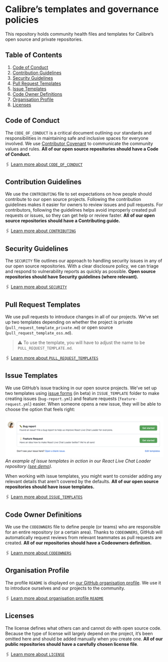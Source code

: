# Calibre’s templates and governance policies
This repository holds community health files and templates for Calibre’s open source and private repositories.

## Table of Contents

1. [Code of Conduct](#code-of-conduct)
2. [Contribution Guidelines](#contribution-guidelines)
3. [Security Guidelines](#security-guidelines)
4. [Pull Request Templates](#pull-request-templates)
5. [Issue Templates](#issue-templates)
6. [Code Owner Definitions](#code-owner-definitions)
7. [Organisation Profile](#organisation-profile)
8. [Licenses](#licenses)

## Code of Conduct
The `CODE_OF_CONDUCT` is a critical document outlining our standards and responsibilities in maintaining safe and inclusive spaces for everyone involved. We use [Contributor Covenant](https://github.com/EthicalSource/contributor_covenant) to communicate the community values and rules. **All of our open source repositories should have a Code of Conduct.**

🖇 [Learn more about `CODE_OF_CONDUCT`](https://docs.github.com/en/communities/setting-up-your-project-for-healthy-contributions/adding-a-code-of-conduct-to-your-project)

## Contribution Guidelines
We use the `CONTRIBUTING` file to set expectations on how people should contribute to our open source projects. Following the contribution guidelines makes it easier for owners to review issues and pull requests. For contributors, following the guidelines helps avoid improperly created pull requests or issues, so they can get help or review faster. **All of our open source repositories should have a Contributing guide.**

🖇 [Learn more about `CONTRIBUTING`](https://docs.github.com/en/communities/setting-up-your-project-for-healthy-contributions/setting-guidelines-for-repository-contributors)

## Security Guidelines
The `SECURITY` file outlines our approach to handling security issues in any of our open source repositories. With a clear disclosure policy, we can triage and respond to vulnerability reports as quickly as possible. **Open source repositories should have Security guidelines (where relevant).**

🖇 [Learn more about `SECURITY`](https://docs.github.com/en/code-security/getting-started/adding-a-security-policy-to-your-repository)

## Pull Request Templates
We use pull requests to introduce changes in all of our projects. We’ve set up two templates depending on whether the project is private (`pull_request_template_private.md`) or open source (`pull_request_template_oss.md`).

> ⚠️ To use the template, you will have to adjust the name to be `PULL_REQUEST_TEMPLATE.md`.

🖇 [Learn more about `PULL_REQUEST_TEMPLATES`](https://docs.github.com/en/communities/using-templates-to-encourage-useful-issues-and-pull-requests/about-issue-and-pull-request-templates#pull-request-templates)

## Issue Templates
We use GitHub’s issue tracking in our open source projects. We’ve set up two templates using [issue forms](https://docs.github.com/en/communities/using-templates-to-encourage-useful-issues-and-pull-requests/configuring-issue-templates-for-your-repository#creating-issue-forms) (in beta) in `ISSUE_TEMPLATE` folder to make creating issues (`bug-report.yml`) and feature requests (`feature-request.yml`) easier. When someone opens a new issue, they will be able to choose the option that feels right:

![](issue-template-example.png)
*An example of issue templates in action in our React Live Chat Loader repository ([see demo](https://github.com/calibreapp/react-live-chat-loader/issues/new/choose)).*

When working with issue templates, you might want to consider adding any relevant details that aren’t covered by the defaults. **All of our open source repositories should have issue templates.**

🖇 [Learn more about `ISSUE_TEMPLATES`](https://docs.github.com/en/communities/using-templates-to-encourage-useful-issues-and-pull-requests/about-issue-and-pull-request-templates#issue-templates)

## Code Owner Definitions
We use the `CODEOWNERS` file to define people (or teams) who are responsible for an entire repository (or a certain area). Thanks to `CODEOWNERS`, GitHub will automatically request reviews from relevant teammates as pull requests are created. **All of our repositories should have a Codeowners definition.**

🖇 [Learn more about `CODEOWNERS`](https://docs.github.com/en/repositories/managing-your-repositorys-settings-and-features/customizing-your-repository/about-code-owners)

## Organisation Profile
The profile `README` is displayed on [our GitHub organisation profile](https://github.com/calibreapp/). We use it to introduce ourselves and our projects to the community.

🖇 [Learn more about organisation profile `README`](https://docs.github.com/en/organizations/collaborating-with-groups-in-organizations/customizing-your-organizations-profile)

## Licenses
The license defines what others can and cannot do with open source code. Because the type of license will largely depend on the project, it’s been omitted here and should be added manually when you create one. **All of our public repositories should have a carefully chosen license file**. 

🖇 [Learn more about `LICENSE`](https://docs.github.com/en/repositories/managing-your-repositorys-settings-and-features/customizing-your-repository/licensing-a-repository)

